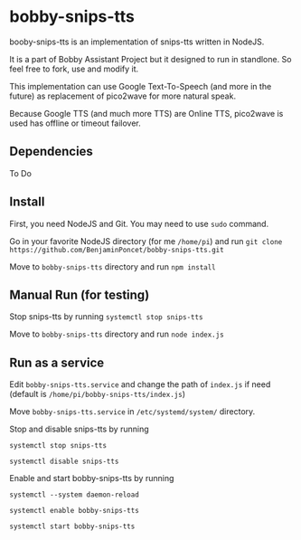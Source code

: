 # bobby-snips-tts

booby-snips-tts is an implementation of snips-tts written in NodeJS.

It is a part of Bobby Assistant Project but it designed to run in standlone. So feel free to fork, use and modify it.

This implementation can use Google Text-To-Speech (and more in the future) as replacement of pico2wave for more natural speak.

Because Google TTS (and much more TTS) are Online TTS, pico2wave is used has offline or timeout failover.

## Dependencies

To Do

## Install

First, you need NodeJS and Git. You may need to use `sudo` command.

Go in your favorite NodeJS directory (for me `/home/pi`) and run `git clone https://github.com/BenjaminPoncet/bobby-snips-tts.git`

Move to `bobby-snips-tts` directory and run `npm install`

## Manual Run (for testing)

Stop snips-tts by running `systemctl stop snips-tts`

Move to `bobby-snips-tts` directory and run `node index.js`

## Run as a service

Edit `bobby-snips-tts.service` and change the path of `index.js` if need (default is `/home/pi/bobby-snips-tts/index.js`)

Move `bobby-snips-tts.service` in `/etc/systemd/system/` directory.

Stop and disable snips-tts by running

`systemctl stop snips-tts`

`systemctl disable snips-tts`

Enable and start bobby-snips-tts by running

`systemctl --system daemon-reload`

`systemctl enable bobby-snips-tts`

`systemctl start bobby-snips-tts`






